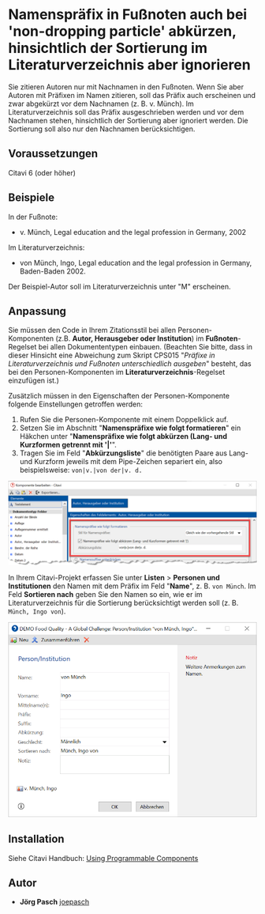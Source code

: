# Namenspräfix in Fußnoten auch bei 'non-dropping particle' abkürzen, hinsichtlich der Sortierung im Literaturverzeichnis aber ignorieren 

Sie zitieren Autoren nur mit Nachnamen in den Fußnoten. Wenn Sie aber Autoren mit Präfixen im Namen zitieren, soll das Präfix auch erscheinen und zwar abgekürzt vor dem Nachnamen (z. B. v. Münch). Im Literaturverzeichnis soll das Präfix ausgeschrieben werden und vor dem Nachnamen stehen, hinsichtlich der Sortierung aber ignoriert werden. Die Sortierung soll also nur den Nachnamen berücksichtigen. 

## Voraussetzungen
Citavi 6 (oder höher)

## Beispiele
In der Fußnote:
- v. Münch, Legal education and the legal profession in Germany, 2002

Im Literaturverzeichnis: 
- von Münch, Ingo, Legal education and the legal profession in Germany, Baden-Baden 2002.

Der Beispiel-Autor soll im Literaturverzeichnis unter "M" erscheinen.

## Anpassung
Sie müssen den Code in Ihrem Zitationsstil bei allen Personen-Komponenten (z.B. **Autor, Herausgeber oder Institution**) im **Fußnoten**-Regelset bei allen Dokumententypen einbauen. (Beachten Sie bitte, dass in dieser Hinsicht eine Abweichung zum Skript CPS015 "_Präfixe in Literaturverzeichnis und Fußnoten unterschiedlich ausgeben_" besteht, das bei den Personen-Komponenten im **Literaturverzeichnis**-Regelset einzufügen ist.)

Zusätzlich müssen in den Eigenschaften der Personen-Komponente folgende Einstellungen getroffen werden:
1. Rufen Sie die Personen-Komponente mit einem Doppelklick auf.
2. Setzen Sie im Abschnitt "**Namenspräfixe wie folgt formatieren**" ein Häkchen unter "**Namenspräfixe wie folgt abkürzen (Lang- und Kurzformen getrennt mit '|'**".
3. Tragen Sie im Feld "**Abkürzungsliste**" die benötigten Paare aus Lang- und Kurzform jeweils mit dem Pipe-Zeichen separiert ein, also beispielsweise: `von|v.|von der|v. d.`

![Eigenschaften der Personen-Komponente - Namenspräfixe wie folgt formatieren](CSE%20Namenspräfixe%20wie%20folgt%20formatieren%20%2B%20abkürzen%20-%20Abkürzungsliste.png)

In Ihrem Citavi-Projekt erfassen Sie unter **Listen** > **Personen und Institutionen** den Namen mit dem Präfix im Feld "**Name**", z. B. `von Münch`. Im Feld **Sortieren nach** geben Sie den Namen so ein, wie er im Literaturverzeichnis für die Sortierung berücksichtigt werden soll (z. B. `Münch, Ingo von`).

![Namenspräfix - Listen > Personen und Institutionen - Sortieren nach](Namenspräfix%20%2B%20Sortieren%20nach%20-%20von%20Münch.png)

## Installation
Siehe Citavi Handbuch: [Using Programmable Components](https://www.citavi.com/programmable_components)

## Autor

* **Jörg Pasch** [joepasch](https://github.com/joepasch)
